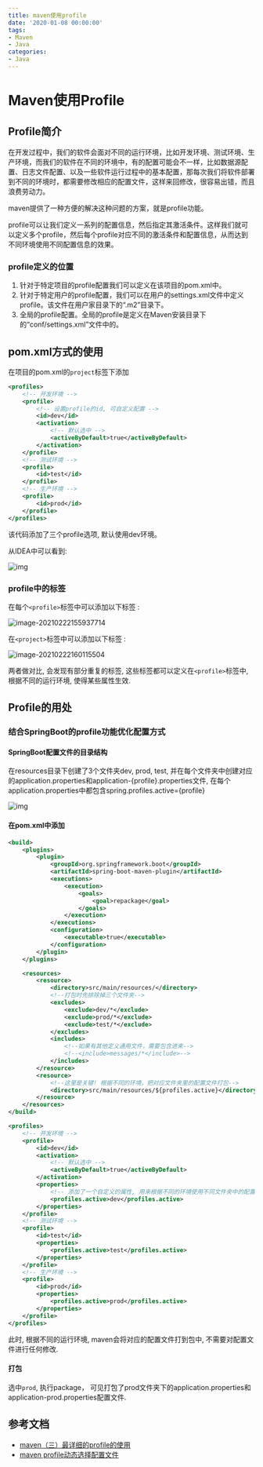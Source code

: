 ```yaml
---
title: maven使用profile
date: '2020-01-08 00:00:00'
tags:
- Maven
- Java
categories:
- Java
---
```


# Maven使用Profile

## Profile简介

在开发过程中，我们的软件会面对不同的运行环境，比如开发环境、测试环境、生产环境，而我们的软件在不同的环境中，有的配置可能会不一样，比如数据源配置、日志文件配置、以及一些软件运行过程中的基本配置，那每次我们将软件部署到不同的环境时，都需要修改相应的配置文件，这样来回修改，很容易出错，而且浪费劳动力。

maven提供了一种方便的解决这种问题的方案，就是profile功能。

profile可以让我们定义一系列的配置信息，然后指定其激活条件。这样我们就可以定义多个profile，然后每个profile对应不同的激活条件和配置信息，从而达到不同环境使用不同配置信息的效果。

### profile定义的位置

1. 针对于特定项目的profile配置我们可以定义在该项目的pom.xml中。
2. 针对于特定用户的profile配置，我们可以在用户的settings.xml文件中定义profile。该文件在用户家目录下的“.m2”目录下。
3. 全局的profile配置。全局的profile是定义在Maven安装目录下的“conf/settings.xml”文件中的。

## pom.xml方式的使用

在项目的pom.xml的`project`标签下添加

```xml
<profiles>
    <!-- 开发环境 -->
    <profile>
        <!-- 设置profile的id, 可自定义配置 -->
        <id>dev</id>
        <activation>
            <!-- 默认选中 -->
            <activeByDefault>true</activeByDefault>
        </activation>
    </profile>
    <!-- 测试环境 -->
    <profile>
        <id>test</id>
    </profile>
    <!-- 生产环境 -->
    <profile>
        <id>prod</id>
    </profile>
</profiles>
```

该代码添加了三个profile选项, 默认使用dev环境。

从IDEA中可以看到:

![img](https://gitee.com/swang-harbin/pic-bed/raw/master/images/2021/20210222155502.png)

### profile中的标签

在每个`<profile>`标签中可以添加以下标签 :

![image-20210222155937714](https://gitee.com/swang-harbin/pic-bed/raw/master/images/2021/20210222155938.png)

在`<project>`标签中可以添加以下标签 :

![image-20210222160115504](https://gitee.com/swang-harbin/pic-bed/raw/master/images/2021/20210222160115.png)

两者做对比, 会发现有部分重复的标签, 这些标签都可以定义在`<profile>`标签中, 根据不同的运行环境, 使得某些属性生效.

## Profile的用处

### 结合SpringBoot的profile功能优化配置方式

#### SpringBoot配置文件的目录结构

在resources目录下创建了3个文件夹dev, prod, test, 并在每个文件夹中创建对应的application.properties和application-{profile}.properties文件, 在每个application.properties中都包含spring.profiles.active={profile}

![img](https://gitee.com/swang-harbin/pic-bed/raw/master/images/2021/20210222155544.png)

#### 在pom.xml中添加

```xml
<build>
    <plugins>
        <plugin>
            <groupId>org.springframework.boot</groupId>
            <artifactId>spring-boot-maven-plugin</artifactId>
            <executions>
                <execution>
                    <goals>
                        <goal>repackage</goal>
                    </goals>
                </execution>
            </executions>
            <configuration>
                <executable>true</executable>
            </configuration>
        </plugin>
    </plugins>

    <resources>
        <resource>
            <directory>src/main/resources/</directory>
            <!--打包时先排除掉三个文件夹-->
            <excludes>
                <exclude>dev/*</exclude>
                <exclude>prod/*</exclude>
                <exclude>test/*</exclude>
            </excludes>
            <includes>
                <!--如果有其他定义通用文件，需要包含进来-->
                <!--<include>messages/*</include>-->
            </includes>
        </resource>
        <resource>
            <!--这里是关键! 根据不同的环境，把对应文件夹里的配置文件打包-->
            <directory>src/main/resources/${profiles.active}</directory>
        </resource>
    </resources>
</build>

<profiles>
    <!-- 开发环境 -->
    <profile>
        <id>dev</id>
        <activation>
            <!-- 默认选中 -->
            <activeByDefault>true</activeByDefault>
        </activation>
        <properties>
            <!-- 添加了一个自定义的属性, 用来根据不同的环境使用不同文件夹中的配置文件 -->
            <profiles.active>dev</profiles.active>
        </properties>
    </profile>
    <!-- 测试环境 -->
    <profile>
        <id>test</id>
        <properties>
            <profiles.active>test</profiles.active>
        </properties>
    </profile>
    <!-- 生产环境 -->
    <profile>
        <id>prod</id>
        <properties>
            <profiles.active>prod</profiles.active>
        </properties>
    </profile>
</profiles>
```

此时, 根据不同的运行环境, maven会将对应的配置文件打到包中, 不需要对配置文件进行任何修改.

#### 打包

选中`prod`, 执行package， 可见打包了prod文件夹下的application.properties和application-prod.properties配置文件.

## 参考文档

- [maven（三）最详细的profile的使用](https://blog.csdn.net/java_collect/article/details/83870215)
- [maven profile动态选择配置文件](https://www.cnblogs.com/0201zcr/p/6262762.html)
